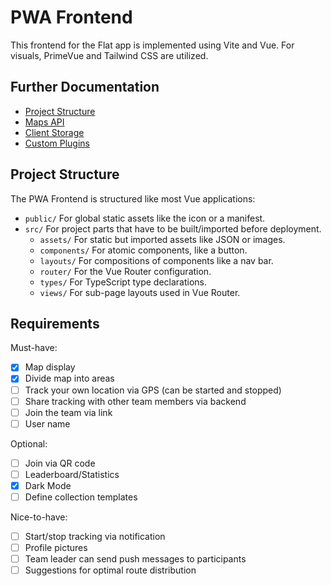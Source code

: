 # PWA Frontend

This frontend for the Flat app is implemented using Vite and Vue.
For visuals, PrimeVue and Tailwind CSS are utilized.

## Further Documentation

* [Project Structure](/docs/frontend-pwa/project-structure.md)
* [Maps API](/docs/frontend-pwa/maps-api.md)
* [Client Storage](/docs/frontend-pwa/client-storage.md)
* [Custom Plugins](/docs/frontend-pwa/custom-plugins.md)

## Project Structure

The PWA Frontend is structured like most Vue applications:

-   `public/`
    For global static assets like the icon or a manifest.
-   `src/`
    For project parts that have to be built/imported before deployment.
    -   `assets/`
        For static but imported assets like JSON or images.
    -   `components/`
        For atomic components, like a button.
    -   `layouts/`
        For compositions of components like a nav bar.
    -   `router/`
        For the Vue Router configuration.
    -   `types/`
        For TypeScript type declarations.
    -   `views/`
        For sub-page layouts used in Vue Router.

## Requirements

Must-have:

- [x]   Map display
- [x]   Divide map into areas
- [ ]   Track your own location via GPS (can be started and stopped)
- [ ]   Share tracking with other team members via backend
- [ ]   Join the team via link
- [ ]   User name

Optional:

- [ ]   Join via QR code
- [ ]   Leaderboard/Statistics
- [x]   Dark Mode
- [ ]   Define collection templates

Nice-to-have:

- [ ]   Start/stop tracking via notification
- [ ]   Profile pictures
- [ ]   Team leader can send push messages to participants
- [ ]   Suggestions for optimal route distribution
